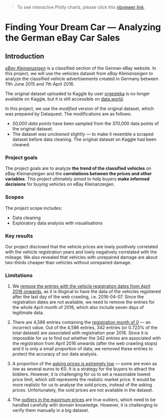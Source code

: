 > To see interactive Plotly charts, please click this [nbviewer link](https://nbviewer.org/github/shipWong/eBay-Car-Sales/blob/main/GP-004_Exploring_eBay_Car_Sales_Data.ipynb#Loading-and-exploring-the-data).

# Finding Your Dream Car — Analyzing the German eBay Car Sales

## Introduction

[_eBay Kleinanzeigen_](https://www.ebay-kleinanzeigen.de/) is a classified section of the German eBay website. In this project, we will use the vehicles dataset from _eBay Kleinanzeigen_ to analyze the classified vehicle advertisements created in Germany between 11th June 2015 and 7th April 2016.

The original dataset uploaded to Kaggle by user [orgesleka](https://www.kaggle.com/orgesleka) is no longer available on Kaggle, but it is still accessible on [data.world](https://data.world/data-society/used-cars-data). 

In this project, we use the _modified_ version of the original dataset, which was prepared by Dataquest. The modifications are as follows:

- _50,000 data points_ have been sampled from the 370,000 data points of the original dataset.
- The dataset _was uncleaned_ slightly — to make it resemble a scraped dataset before data cleaning. The original dataset on Kaggle had been cleaned.

### Project goals

The project goals are to analyze **the trend of the classified vehicles** on eBay Kleinanzeigen and the **correlations between the prices and other variables**. This project ultimately aimed to help buyers **make informed decisions** for buying vehicles on eBay Kleinanzeigen.

### Scopes

The project scope includes:

- Data cleaning
- Exploratory data analysis with visualisations

### Key results

Our project disclosed that the vehicle prices are lowly positively correlated with the vehicle registration years and lowly negatively correlated with the mileage. We also revealed that vehicles with unrepaired damage are about two-thirds cheaper than vehicles without unrepaired damage.

### Limitations

1. We [remove the entries with the vehicle registration dates from April 2016 onwards](#beyond-web-crawling), as it is illogical to have the data of the vehicles registered after the last day of the web crawling, i.e. 2016-04-07. Since the registration dates are not available, we need to remove the entries for the whole April month of 2016, which also include seven days of legitimate data.

2. There are 4,586 entries containing the [registration month of 0](#registration-month-of-0) — an incorrect value. Out of the 4,586 entries, 342 entries (or 0.723% of the total dataset) are associated with registration year 2016. Since it is impossible for us to find out whether the 342 entries are associated with the registration from April 2016 onwards (after the web crawling stops) and it is only a small proportion of data, we removed these entries to protect the accuracy of our data analysis.

3. A proportion of the [asking prices is extremely low](#outliers-in-the-minumum-prices) — some are even as low as several euros to €0. It is a strategy for the buyers to attract the bidders. However, it is challenging for us to set a reasonable lowest price limit, which still represents the realistic market price. It would be more realistic for us to analyse the sold prices, instead of the asking prices. Unfortunately, the sold prices are not available in the dataset.

4. The [outliers in the maximum prices](#outliers-in-the-maximum-prices) are true outliers, which need to be handled carefully with domain knowledge. However, it is challenging to verify them manually in a big dataset.
